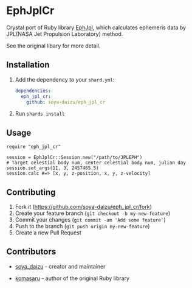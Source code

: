 # EphJplCr

Crystal port of Ruby library [EphJpl](https://github.com/komasaru/eph_jpl), which calculates ephemeris data by JPL(NASA Jet Propulsion Laboratory) method.

See the original libary for more detail.

## Installation

1. Add the dependency to your `shard.yml`:

   ```yaml
   dependencies:
     eph_jpl_cr:
       github: soya-daizu/eph_jpl_cr
   ```

2. Run `shards install`

## Usage

```crystal
require "eph_jpl_cr"

session = EphJplCr::Session.new("/path/to/JPLEPH")
# Target celestial body num, center celestial body num, julian day
session.set_args(11, 3, 2457465.5)
session.calc #=> [x, y, z-position, x, y, z-velocity]
```

## Contributing

1. Fork it (<https://github.com/soya-daizu/eph_jpl_cr/fork>)
2. Create your feature branch (`git checkout -b my-new-feature`)
3. Commit your changes (`git commit -am 'Add some feature'`)
4. Push to the branch (`git push origin my-new-feature`)
5. Create a new Pull Request

## Contributors

- [soya_daizu](https://github.com/soya-daizu) - creator and maintainer

- [komasaru](https://github.com/komasaru) - author of the original Ruby library
